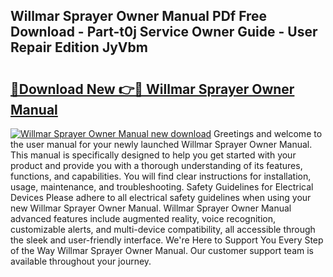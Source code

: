 ## Willmar Sprayer Owner Manual PDf Free Download - Part-t0j Service Owner Guide - User Repair Edition JyVbm

# <h2><a href="http://bc81117.oget.top/?id=Willmar+Sprayer+Owner+Manual">🔗Download New 👉🔴 Willmar Sprayer Owner Manual</a></h2>

[![Willmar Sprayer Owner Manual new download](https://i.imgur.com/5g1atiW.png)](http://bc81117.oget.top/?id=Willmar+Sprayer+Owner+Manual)
Greetings and welcome to the user manual for your newly launched Willmar Sprayer Owner Manual. This manual is specifically designed to help you get started with your product and provide you with a thorough understanding of its features, functions, and capabilities. You will find clear instructions for installation, usage, maintenance, and troubleshooting. Safety Guidelines for Electrical Devices Please adhere to all electrical safety guidelines when using your new Willmar Sprayer Owner Manual. Willmar Sprayer Owner Manual advanced features include augmented reality, voice recognition, customizable alerts, and multi-device compatibility, all accessible through the sleek and user-friendly interface. We're Here to Support You Every Step of the Way Willmar Sprayer Owner Manual. Our customer support team is available throughout your journey.
